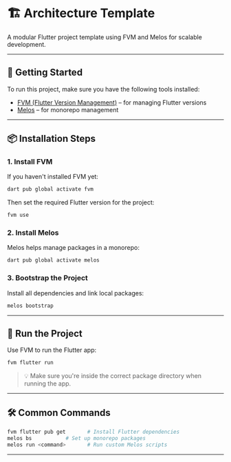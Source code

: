 # 🏗️ Architecture Template

A modular Flutter project template using FVM and Melos for scalable development.

---

## 🚀 Getting Started

To run this project, make sure you have the following tools installed:

- [FVM (Flutter Version Management)](https://fvm.app/) – for managing Flutter versions
- [Melos](https://melos.invertase.dev/) – for monorepo management

---

## 📦 Installation Steps

### 1. Install FVM

If you haven't installed FVM yet:

```bash
dart pub global activate fvm
````

Then set the required Flutter version for the project:

```bash
fvm use
```

### 2. Install Melos

Melos helps manage packages in a monorepo:

```bash
dart pub global activate melos
```

### 3. Bootstrap the Project

Install all dependencies and link local packages:

```bash
melos bootstrap
```

---

## 🧪 Run the Project

Use FVM to run the Flutter app:

```bash
fvm flutter run
```

> 💡 Make sure you're inside the correct package directory when running the app.

---

## 🛠️ Common Commands

```bash
fvm flutter pub get       # Install Flutter dependencies
melos bs           # Set up monorepo packages
melos run <command>       # Run custom Melos scripts
```

---

